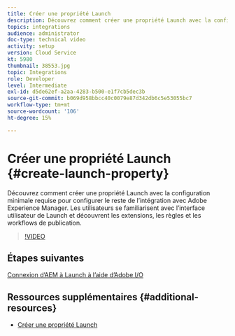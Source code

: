 ```yaml
---
title: Créer une propriété Launch
description: Découvrez comment créer une propriété Launch avec la configuration minimale requise pour configurer le reste de l’intégration. Les utilisateurs se familiariseront avec l’interface utilisateur de Launch et découvriront les extensions, les règles et les workflows de publication.
topics: integrations
audience: administrator
doc-type: technical video
activity: setup
version: Cloud Service
kt: 5980
thumbnail: 38553.jpg
topic: Integrations
role: Developer
level: Intermediate
exl-id: d5de62ef-a2aa-4283-b500-e1f7cb5dec3b
source-git-commit: b069d958bbcc40c0079e87d342db6c5e53055bc7
workflow-type: tm+mt
source-wordcount: '106'
ht-degree: 15%

---
```


# Créer une propriété Launch {#create-launch-property}

Découvrez comment créer une propriété Launch avec la configuration minimale requise pour configurer le reste de l’intégration avec Adobe Experience Manager. Les utilisateurs se familiarisent avec l’interface utilisateur de Launch et découvrent les extensions, les règles et les workflows de publication.

>[!VIDEO](https://video.tv.adobe.com/v/38553?quality=12&learn=on)

## Étapes suivantes

[Connexion d’AEM à Launch à l’aide d’Adobe I/O](connect-aem-launch-adobe-io.md)

## Ressources supplémentaires {#additional-resources}

* [Créer une propriété Launch](https://experienceleague.adobe.com/docs/launch-learn/implementing-in-websites-with-launch/configure-launch/launch.html)
